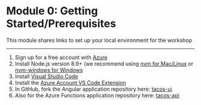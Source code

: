 # Module 0: Getting Started/Prerequisites
This module shares links to set up your local environment for the workshop

---

1. Sign up for a free account with [Azure](https://azure.microsoft.com/en-us/free?WT.mc_id=workshop-github-jsteam)
2. Install Node.js version 8.9+ (we recommend using [nvm for Mac/Linux](https://github.com/creationix/nvm) or [nvm-windows for Windows](https://github.com/coreybutler/nvm-windows) 
3. Install [Visual Studio Code](https://code.visualstudio.com?WT.mc_id=workshop-github-jsteam)
4. Install the [Azure Account VS Code Extension](https://marketplace.visualstudio.com/items?itemName=ms-vscode.azure-account?WT.mc_id=workshop-github-jsteam)
5. In GitHub, fork the Angular application repository here: [tacos-ui](https://github.com/Angular-Azure-Workshop/tacos-ui)
6. Also for the Azure Functions application repository here: [tacos-api](https://github.com/Angular-Azure-Workshop/tacos-api)
